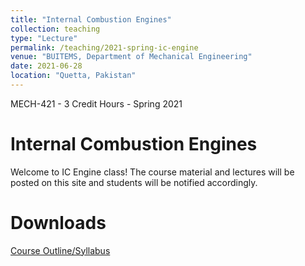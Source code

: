 ```yaml
---
title: "Internal Combustion Engines"
collection: teaching
type: "Lecture"
permalink: /teaching/2021-spring-ic-engine
venue: "BUITEMS, Department of Mechanical Engineering"
date: 2021-06-28
location: "Quetta, Pakistan"
---
```


MECH-421 - 3 Credit Hours - Spring 2021

Internal Combustion Engines
======

Welcome to IC Engine class! 
The course material and lectures will be posted on this site and students will be notified accordingly. 

Downloads
======
[Course Outline/Syllabus](https://github.com/kashifliaqat/kashifliaqat.github.io/blob/master/files/ic_syllabus.pdf)
